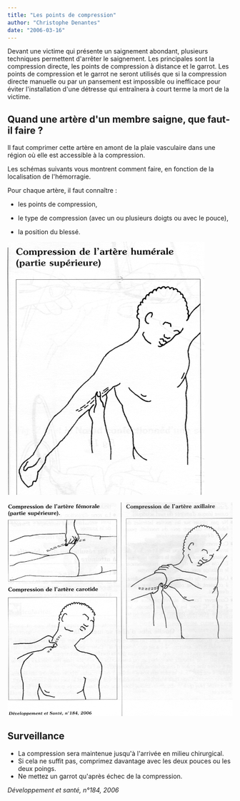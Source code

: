 ```yaml
---
title: "Les points de compression"
author: "Christophe Denantes"
date: "2006-03-16"
---
```


<div class="teaser"><p>Devant une victime qui présente un saignement abondant, plusieurs techniques permettent d'arrêter le saignement. Les principales sont la compression directe, les points de compression à distance et le garrot. Les points de compression et le garrot ne seront utilisés que si la compression directe manuelle ou par un pansement est impossible ou inefficace pour éviter l'installation d'une détresse qui entraînera à court terme la mort de la victime.</p></div>

## Quand une artère d'un membre saigne, que faut-il faire ?

Il faut comprimer cette artère en amont de la plaie vasculaire dans une région où elle est accessible à la compression.

Les schémas suivants vous montrent comment faire, en fonction de la localisation de l'hémorragie.

Pour chaque artère, il faut connaître :

- les points de compression,

- le type de compression (avec un ou plusieurs doigts ou avec le pouce),

- la position du blessé.

![](12018-1.jpg)

![](12018-3.jpg)

## Surveillance

- La compression sera maintenue jusqu'à l'arrivée en milieu chirurgical.
- Si cela ne suffit pas, comprimez davanta­ge avec les deux pouces ou les deux poings.
- Ne mettez un garrot qu'après échec de la compression.

*Développement et santé, n°184, 2006*
